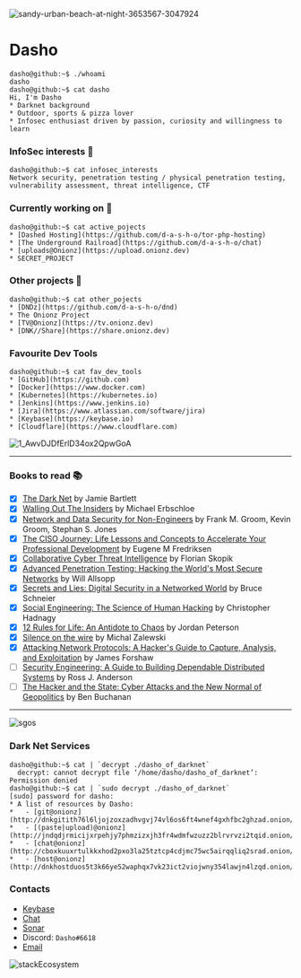 ![sandy-urban-beach-at-night-3653567-3047924](https://user-images.githubusercontent.com/67351287/133612861-e0686cc4-1062-46a5-97ed-10b2bc272ec9.png)


# Dasho
```console
dasho@github:~$ ./whoami
dasho
dasho@github:~$ cat dasho
Hi, I'm Dasho
* Darknet background
* Outdoor, sports & pizza lover
* Infosec enthusiast driven by passion, curiosity and willingness to learn
```

### InfoSec interests  :space_invader: 
```console
dasho@github:~$ cat infosec_interests
Network security, penetration testing / physical penetration testing, vulnerability assessment, threat intelligence, CTF
```

### Currently working on :ghost:
```console
dasho@github:~$ cat active_pojects
* [Dashed Hosting](https://github.com/d-a-s-h-o/tor-php-hosting)
* [The Underground Railroad](https://github.com/d-a-s-h-o/chat) 
* [uploads@Onionz](https://upload.onionz.dev)
* SECRET_PROJECT
```

### Other projects :milky_way:
```console
dasho@github:~$ cat other_pojects
* [DNDz](https://github.com/d-a-s-h-o/dnd)
* The Onionz Project
* [TV@Onionz](https://tv.onionz.dev)
* [DNK//Share](https://share.onionz.dev)
```

### Favourite Dev Tools
```console
dasho@github:~$ cat fav_dev_tools
* [GitHub](https://github.com)
* [Docker](https://www.docker.com)
* [Kubernetes](https://kubernetes.io)
* [Jenkins](https://www.jenkins.io)
* [Jira](https://www.atlassian.com/software/jira)
* [Keybase](https://keybase.io)
* [Cloudflare](https://www.cloudflare.com)
```
![1_AwvDJDfErlD34ox2QpwGoA](https://user-images.githubusercontent.com/67351287/113454135-6ecffc80-93ff-11eb-93cc-56716f520dfe.png)

---

### Books to read :books: 
- [x] [The Dark Net](https://www.amazon.co.uk/Dark-Net-Jamie-Bartlett/dp/0099592029) by Jamie Bartlett
- [x] [Walling Out The Insiders](https://www.routledge.com/Walling-Out-the-Insiders-Controlling-Access-to-Improve-Organizational-Security/Erbschloe/p/book/9781138031609) by Michael Erbschloe
- [x] [Network and Data Security for Non-Engineers](https://www.oreilly.com/library/view/network-and-data/9781315350219/) by Frank M. Groom, Kevin Groom, Stephan S. Jones
- [x] [The CISO Journey: Life Lessons and Concepts to Accelerate Your Professional Development](https://www.amazon.it/CISO-Journey-Accelerate-Professional-Development/dp/1138197394) by Eugene M Fredriksen
- [x] [Collaborative Cyber Threat Intelligence](https://www.routledge.com/Collaborative-Cyber-Threat-Intelligence-Detecting-and-Responding-to-Advanced/Skopik/p/book/9781138031821) by Florian Skopik
- [x] [Advanced Penetration Testing: Hacking the World's Most Secure Networks](https://onlinelibrary.wiley.com/doi/book/10.1002/9781119367741) by Will Allsopp
- [x] [Secrets and Lies: Digital Security in a Networked World](https://onlinelibrary.wiley.com/doi/book/10.1002/9781119183631) by Bruce Schneier
- [x] [Social Engineering: The Science of Human Hacking](https://onlinelibrary.wiley.com/doi/book/10.1002/9781119433729) by Christopher Hadnagy
- [x] [12 Rules for Life: An Antidote to Chaos](https://www.jordanbpeterson.com/12-rules-for-life/) by Jordan Peterson
- [x] [Silence on the wire](https://nostarch.com/silence.htm) by Michal Zalewski
- [x] [Attacking Network Protocols: A Hacker's Guide to Capture, Analysis, and Exploitation](https://nostarch.com/networkprotocols) by James Forshaw
- [ ] [Security Engineering: A Guide to Building Dependable Distributed Systems](https://www.wiley.com/en-us/Security+Engineering%3A+A+Guide+to+Building+Dependable+Distributed+Systems%2C+2nd+Edition-p-9780470068526) by Ross J. Anderson
- [ ] [The Hacker and the State: Cyber Attacks and the New Normal of Geopolitics](https://www.hup.harvard.edu/catalog.php?isbn=9780674987555) by Ben Buchanan

---

![sgos](https://user-images.githubusercontent.com/67351287/113455192-ee5ecb00-9401-11eb-8cd1-1cf4946326ee.png)

### Dark Net Services
```console
dasho@github:~$ cat | `decrypt ./dasho_of_darknet`
  decrypt: cannot decrypt file ‘/home/dasho/dasho_of_darknet’: Permission denied
dasho@github:~$ cat | `sudo decrypt ./dasho_of_darknet`
[sudo] password for dasho:
* A list of resources by Dasho:
*   - [git@onionz](http://dnkgitith76l6ljojzoxzadhvgvj74vl6os6ft4wnef4gxhfbc2ghzad.onion/)
*   - [(paste|upload)@onionz](http://jndqdjrmicijxrpehjy7phmzizxjh3fr4wdmfwzuzz2blrvrvzi2tqid.onion/)
*   - [chat@onionz](http://cboxkuuxrtulkkxhod2pxo3la25tztcp4cdjmc75wc5airqqliq2srad.onion/)
*   - [host@onionz](http://dnkhostduos5t3k66ye52waphqx7vk23ict2viojwny354lawjn4lzqd.onion/)
```

### Contacts
* [Keybase](https://keybase.io/d_a_s_h_o/)
* [Chat](https://chat.onionz.dev)
* [Sonar](http://sonarmsng5vzwqezlvtu2iiwwdn3dxkhotftikhowpfjuzg7p3ca5eid.onion/)
* Discord: `Dasho#6618`
* [Email](mailto:dasho@onionz.dev)

![stackEcosystem](https://user-images.githubusercontent.com/67351287/113453657-5b706180-93fe-11eb-940b-6a0eee45fb68.png)
